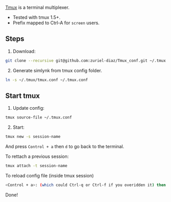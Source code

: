 [Tmux](http:////tmux.sourceforge.net/) is a terminal multiplexer.

- Tested with tmux 1.5+.
- Prefix mapped to Ctrl-A for `screen` users.

## Steps

1. Download:

``` bash 
git clone --recursive git@github.com:zuriel-diaz/Tmux_conf.git ~/.tmux
```

2. Generate simlynk from tmux config folder.

``` bash
ln -s ~/.tmux/tmux.conf ~/.tmux.conf
```
## Start tmux 

1. Update config:

``` bash
tmux source-file ~/.tmux.conf
```

2. Start:

``` bash
tmux new -s session-name
```
And press `Control + a` then `d` to go back to the terminal.

To rettach a previous session: 

``` bash
tmux attach -t session-name
```
To reload config file (inside tmux session)

``` bash
<Control + a>: (which could Ctrl-q or Ctrl-f if you overidden it) then source-file ~/.tmux.conf
```

Done!
